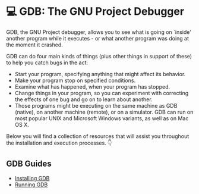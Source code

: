 # :computer:  GDB: The GNU Project Debugger
GDB, the GNU Project debugger, allows you to see what is going on `inside' another program while it executes - or what another program was doing at the moment it crashed.

GDB can do four main kinds of things (plus other things in support of these) to help you catch bugs in the act:
  - Start your program, specifying anything that might affect its behavior.
  - Make your program stop on specified conditions.
  - Examine what has happened, when your program has stopped.
  - Change things in your program, so you can experiment with correcting the effects of one bug and go on to learn about another.
  - Those programs might be executing on the same machine as GDB (native), on another machine (remote), or on a simulator. GDB can run on most popular UNIX and Microsoft Windows variants, as well as on Mac OS X.

Below you will find a collection of resources that will assist you throughout the installation and execution processes. :point_down: 

## GDB Guides
  - [Installing GDB](installing-gdb.md)
  - [Running GDB](running-gdb.md)
